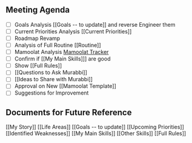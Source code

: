 ## Meeting Agenda

- [ ] Goals Analysis [[Goals -- to update]] and reverse Engineer them
- [ ] Current Priorities Analysis [[Current Priorities]]
- [ ] Roadmap Revamp
- [ ] Analysis of Full Routine [[Routine]]
- [ ] Mamoolat Analysis [Mamoolat Tracker](https://www.notion.so/1d9309c296ee4b2d9c1c70f5555b6d32?pvs=21)
- [ ] Confirm if [[My Main Skills]]] are good
- [ ] Show [[Full Rules]]
- [ ] [[Questions to Ask Murabbi]]
- [ ] [[Ideas to Share with Murabbi]]
- [ ] Approval on New [[Mamoolat Template]]
- [ ] Suggestions for Improvement

## Documents for Future Reference

[[My Story]]
[[Life Areas]]
[[Goals -- to update]]
[[Upcoming Priorities]]
[[Identified Weaknesses]]
[[My Main Skills]]
[[Other Skills]]
[[Full Rules]]